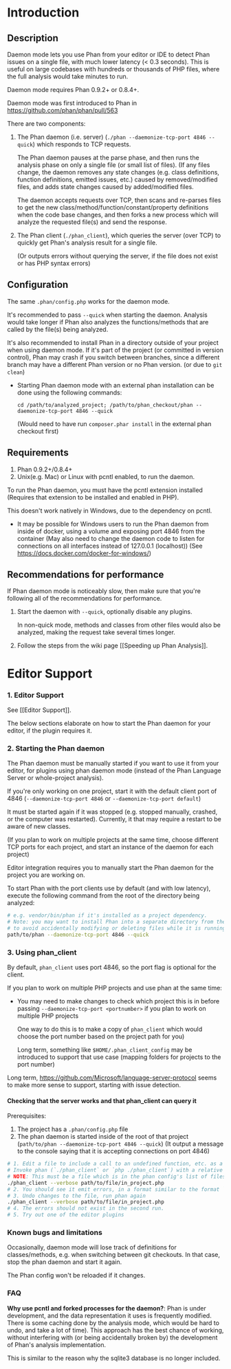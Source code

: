 Introduction
============

Description
-----------

Daemon mode lets you use Phan from your editor or IDE to detect Phan issues on a single file, with much lower latency (< 0.3 seconds).
This is useful on large codebases with hundreds or thousands of PHP files, where the full analysis would take minutes to run.

Daemon mode requires Phan 0.9.2+ or 0.8.4+. 

Daemon mode was first introduced to Phan in https://github.com/phan/phan/pull/563

There are two components:

1. The Phan daemon (i.e. server) (`./phan --daemonize-tcp-port 4846 --quick`) which responds to TCP requests.

   The Phan daemon pauses at the parse phase, and then runs the analysis phase on only a single file (or small list of files).
   (If any files change, the daemon removes any state changes (e.g. class definitions, function definitions, emitted issues, etc.) caused by removed/modified files, and adds state changes caused by added/modified files.

   The daemon accepts requests over TCP, then scans and re-parses files to get the new class/method/function/constant/property definitions when the code base changes, and then forks a new process which will analyze the requested file(s) and send the response.
2. The Phan client (`./phan_client`), which queries the server (over TCP) to quickly get Phan's analysis result for a single file.

   (Or outputs errors without querying the server, if the file does not exist or has PHP syntax errors)

Configuration
-------------

The same `.phan/config.php` works for the daemon mode.

It's recommended to pass `--quick` when starting the daemon. Analysis would take longer if Phan also analyzes the functions/methods that are called by the file(s) being analyzed.

It's also recommended to install Phan in a directory outside of your project when using daemon mode. If it's part of the project (or committed in version control), Phan may crash if you switch between branches, since a different branch may have a different Phan version or no Phan version. (or due to `git clean`)

- Starting Phan daemon mode with an external phan installation can be done using the following commands: 

  `cd /path/to/analyzed_project; /path/to/phan_checkout/phan --daemonize-tcp-port 4846 --quick` 

  (Would need to have run `composer.phar install` in the external phan checkout first)

Requirements
------------

1. Phan 0.9.2+/0.8.4+
2. Unix(e.g. Mac) or Linux with pcntl enabled, to run the daemon.

To run the Phan daemon, you must have the pcntl extension installed (Requires that extension to be installed and enabled in PHP).

This doesn't work natively in Windows, due to the dependency on pcntl.

- It may be possible for Windows users to run the Phan daemon from inside of docker, using a volume and exposing port 4846 from the container (May also need to change the daemon code to listen for connections on all interfaces instead of 127.0.0.1 (localhost))
  (See https://docs.docker.com/docker-for-windows/)

Recommendations for performance
-------------------------------

If Phan daemon mode is noticeably slow, then make sure that you're following all of the recommendations for performance.



1. Start the daemon with `--quick`, optionally disable any plugins.
   
   In non-quick mode, methods and classes from other files would also be analyzed, making the request take several times longer.
2. Follow the steps from the wiki page [[Speeding up Phan Analysis]].

Editor Support
==============

### 1. Editor Support

See [[Editor Support]].

The below sections elaborate on how to start the Phan daemon for your editor, if the plugin requires it.

### 2. Starting the Phan daemon

The Phan daemon must be manually started if you want to use it from your editor, for plugins using phan daemon mode (instead of the Phan Language Server or whole-project analysis).

If you're only working on one project, start it with the default client port of 4846 (`--daemonize-tcp-port 4846` or `--daemonize-tcp-port default`)

It must be started again if it was stopped (e.g. stopped manually, crashed, or the computer was restarted).
Currently, it that may require a restart to be aware of new classes.

(If you plan to work on multiple projects at the same time, choose different TCP ports for each project, and start an instance of the daemon for each project)

Editor integration requires you to manually start the Phan daemon for the project you are working on.

To start Phan with the port clients use by default (and with low latency), execute the following command from the root of the directory being analyzed:

```bash
# e.g. vendor/bin/phan if it's installed as a project dependency.
# Note: you may want to install Phan into a separate directory from the PHP projects you will be working on,
# to avoid accidentally modifying or deleting files while it is running.
path/to/phan --daemonize-tcp-port 4846 --quick
```

### 3. Using phan_client

By default, `phan_client` uses port 4846, so the port flag is optional for the client.

If you plan to work on multiple PHP projects and use phan at the same time:

- You may need to make changes to check which project this is in before passing `--daemonize-tcp-port <portnumber>` if you plan to work on multiple PHP projects
     
  One way to do this is to make a copy of `phan_client` which would choose the port number based on the project path for you)

  Long term, something like `$HOME/.phan_client_config` may be introduced to support that use case (mapping folders for projects to the port number)



Long term, https://github.com/Microsoft/language-server-protocol seems to make more sense to support, starting with issue detection.

#### Checking that the server works and that phan_client can query it

Prerequisites:

1. The project has a `.phan/config.php` file
2. The phan daemon is started inside of the root of that project (`path/to/phan --daemonize-tcp-port 4846 --quick`)
   (It output a message to the console saying that it is accepting connections on port 4846)

```bash
# 1. Edit a file to include a call to an undefined function, etc. as a sanity check
# Invoke phan (`./phan_client` or `php ./phan_client`) with a relative or absolute path to the file being analyzed.
# NOTE: This must be a file which is in the phan config's list of files/directories to analyze
./phan_client --verbose path/to/file/in_project.php
# 2. You should see it emit errors, in a format similar to the format `php -l` uses
# 3. Undo changes to the file, run phan again
./phan_client --verbose path/to/file/in_project.php
# 4. The errors should not exist in the second run.
# 5. Try out one of the editor plugins
```

### Known bugs and limitations

Occasionally, daemon mode will lose track of definitions for classes/methods, e.g. when switching between git checkouts.
In that case, stop the phan daemon and start it again.

The Phan config won't be reloaded if it changes.

### FAQ

**Why use pcntl and forked processes for the daemon?**:
Phan is under development, and the data representation it uses is frequently modified.
There is some caching done by the analysis mode, which would be hard to undo, and take a lot of time).
This approach has the best chance of working, without interfering with (or being accidentally broken by) the development of Phan's analysis implementation.

This is similar to the reason why the sqlite3 database is no longer included.